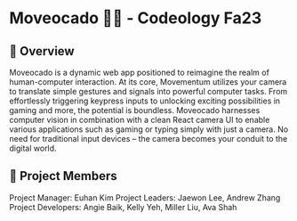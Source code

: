 # Moveocado 👋🤖 - Codeology Fa23

## 🥑 Overview
Moveocado is a dynamic web app positioned to reimagine the realm of human-computer interaction. At its core, Movementum utilizes your camera to translate simple gestures and signals into powerful computer tasks. From effortlessly triggering keypress inputs to unlocking exciting possibilities in gaming and more, the potential is boundless. Moveocado harnesses computer vision in combination with a clean React camera UI to enable various applications such as gaming or typing simply with just a camera. No need for traditional input devices – the camera becomes your conduit to the digital world.

## 👫 Project Members
Project Manager: Euhan Kim
Project Leaders: Jaewon Lee, Andrew Zhang\
Project Developers: Angie Baik, Kelly Yeh, Miller Liu, Ava Shah
